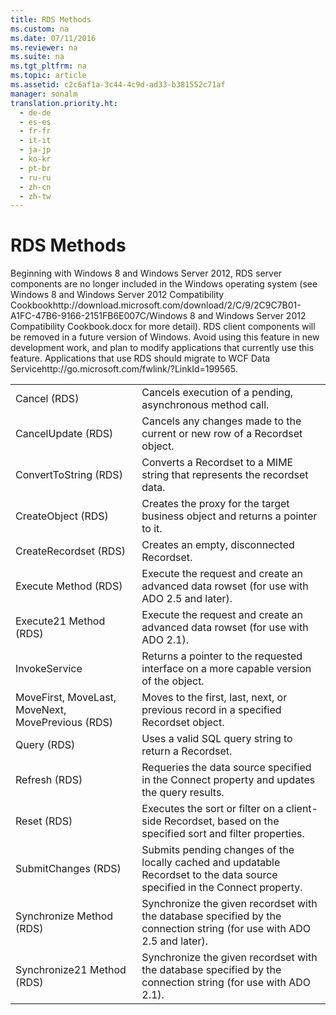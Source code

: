 ```yaml
---
title: RDS Methods
ms.custom: na
ms.date: 07/11/2016
ms.reviewer: na
ms.suite: na
ms.tgt_pltfrm: na
ms.topic: article
ms.assetid: c2c6af1a-3c44-4c9d-ad33-b381552c71af
manager: sonalm
translation.priority.ht: 
  - de-de
  - es-es
  - fr-fr
  - it-it
  - ja-jp
  - ko-kr
  - pt-br
  - ru-ru
  - zh-cn
  - zh-tw
---
```

# RDS Methods
<?xml version="1.0" encoding="utf-8"?>
<developerOrientationDocument xmlns="http://ddue.schemas.microsoft.com/authoring/2003/5" xmlns:xlink="http://www.w3.org/1999/xlink" xmlns:xsi="http://www.w3.org/2001/XMLSchema-instance" xsi:schemaLocation="http://ddue.schemas.microsoft.com/authoring/2003/5 http://dduestorage.blob.core.windows.net/ddueschema/developer.xsd">
  <introduction>
    <alert class="important">
      <para>Beginning with Windows 8 and Windows Server 2012, RDS server components are no longer included in the Windows operating system (see Windows 8 and <externalLink><linkText>Windows Server 2012 Compatibility Cookbook</linkText><linkUri>http://download.microsoft.com/download/2/C/9/2C9C7B01-A1FC-47B6-9166-2151FB6E007C/Windows 8 and Windows Server 2012 Compatibility Cookbook.docx</linkUri></externalLink> for more detail). RDS client components will be removed in a future version of Windows. Avoid using this feature in new development work, and plan to modify applications that currently use this feature. Applications that use RDS should migrate to <externalLink><linkText>WCF Data Service</linkText><linkUri>http://go.microsoft.com/fwlink/?LinkId=199565</linkUri></externalLink>.</para>
    </alert>
    <table xmlns:caps="http://schemas.microsoft.com/build/caps/2013/11">
      <tbody>
        <tr>
          <TD>
            <para>             <legacyLink xlink:href="560b5b3d-fba9-4275-8920-9c3e186134f7">Cancel (RDS)</legacyLink>           </para>
          </TD>
          <TD>
            <para>Cancels execution of a pending, asynchronous method call.</para>
          </TD>
        </tr>
        <tr>
          <TD>
            <para>             <legacyLink xlink:href="76d8a6e9-bc6c-4ea0-8e7a-2bae5ed06650">CancelUpdate (RDS)</legacyLink>           </para>
          </TD>
          <TD>
            <para>Cancels any changes made to the current or new row of a <legacyBold>Recordset</legacyBold> object.</para>
          </TD>
        </tr>
        <tr>
          <TD>
            <para>             <legacyLink xlink:href="b3f36bc8-6f69-49b0-83cd-2ccd3afebfbe">ConvertToString (RDS)</legacyLink>           </para>
          </TD>
          <TD>
            <para>Converts a <legacyBold>Recordset</legacyBold> to a MIME string that represents the recordset data.</para>
          </TD>
        </tr>
        <tr>
          <TD>
            <para>             <legacyLink xlink:href="dec96be6-0b31-4953-9c9a-e962b5afcd18">CreateObject (RDS)</legacyLink>           </para>
          </TD>
          <TD>
            <para>Creates the proxy for the target business object and returns a pointer to it.</para>
          </TD>
        </tr>
        <tr>
          <TD>
            <para>             <legacyLink xlink:href="6840b1e5-c04d-4d3e-9dcc-42128c83492f">CreateRecordset (RDS)</legacyLink>           </para>
          </TD>
          <TD>
            <para>Creates an empty, disconnected <legacyBold>Recordset</legacyBold>.</para>
          </TD>
        </tr>
        <tr>
          <TD>
            <para>             <legacyLink xlink:href="2d9c30e9-ab5b-4920-91b8-48454c2fb5d8">Execute Method (RDS)</legacyLink>           </para>
          </TD>
          <TD>
            <para>Execute the request and create an advanced data rowset (for use with ADO 2.5 and later).</para>
          </TD>
        </tr>
        <tr>
          <TD>
            <para>             <legacyLink xlink:href="9f131c8d-1497-416d-8209-abb481c38f7b">Execute21 Method (RDS)</legacyLink>           </para>
          </TD>
          <TD>
            <para>Execute the request and create an advanced data rowset (for use with ADO 2.1).</para>
          </TD>
        </tr>
        <tr>
          <TD>
            <para>
              <link xlink:href="ad45c676-ec7e-4a3a-9a6b-a54f75eb3012">InvokeService</link>
            </para>
          </TD>
          <TD>
            <para>Returns a pointer to the requested interface on a more capable version of the object.</para>
          </TD>
        </tr>
        <tr>
          <TD>
            <para>             <legacyLink xlink:href="45c80bb5-136f-4204-9df2-78740fa55574">MoveFirst, MoveLast, MoveNext, MovePrevious (RDS)</legacyLink>           </para>
          </TD>
          <TD>
            <para>Moves to the first, last, next, or previous record in a specified <legacyBold>Recordset</legacyBold> object.</para>
          </TD>
        </tr>
        <tr>
          <TD>
            <para>             <legacyLink xlink:href="20f2480f-3758-405d-a379-05a0dce74796">Query (RDS)</legacyLink>           </para>
          </TD>
          <TD>
            <para>Uses a valid SQL query string to return a <legacyBold>Recordset</legacyBold>.</para>
          </TD>
        </tr>
        <tr>
          <TD>
            <para>             <legacyLink xlink:href="c90a8050-0ff4-4c83-9925-261f2f2ccfe9">Refresh (RDS)</legacyLink>           </para>
          </TD>
          <TD>
            <para>Requeries the data source specified in the <legacyBold>Connect</legacyBold> property and updates the query results.</para>
          </TD>
        </tr>
        <tr>
          <TD>
            <para>             <legacyLink xlink:href="3957197a-f543-4d6b-9e11-67a77c2063b7">Reset (RDS)</legacyLink>           </para>
          </TD>
          <TD>
            <para>Executes the sort or filter on a client-side <legacyBold>Recordset</legacyBold>, based on the specified sort and filter properties.</para>
          </TD>
        </tr>
        <tr>
          <TD>
            <para>             <legacyLink xlink:href="250062a4-13c4-4bed-807d-8b9ad81536d4">SubmitChanges (RDS)</legacyLink>           </para>
          </TD>
          <TD>
            <para>Submits pending changes of the locally cached and updatable <legacyBold>Recordset</legacyBold> to the data source specified in the <legacyBold>Connect</legacyBold> property.</para>
          </TD>
        </tr>
        <tr>
          <TD>
            <para>             <legacyLink xlink:href="7af42866-7db2-4174-8251-388a2cf741f2">Synchronize Method (RDS)</legacyLink>           </para>
          </TD>
          <TD>
            <para>Synchronize the given recordset with the database specified by the connection string (for use with ADO 2.5 and later).</para>
          </TD>
        </tr>
        <tr>
          <TD>
            <para>             <legacyLink xlink:href="6b35f136-9d9a-4bdd-8144-67decfd3c4e9">Synchronize21 Method (RDS)</legacyLink>           </para>
          </TD>
          <TD>
            <para>Synchronize the given recordset with the database specified by the connection string (for use with ADO 2.1).</para>
          </TD>
        </tr>
      </tbody>
    </table>
  </introduction>
  <relatedTopics />
</developerOrientationDocument>